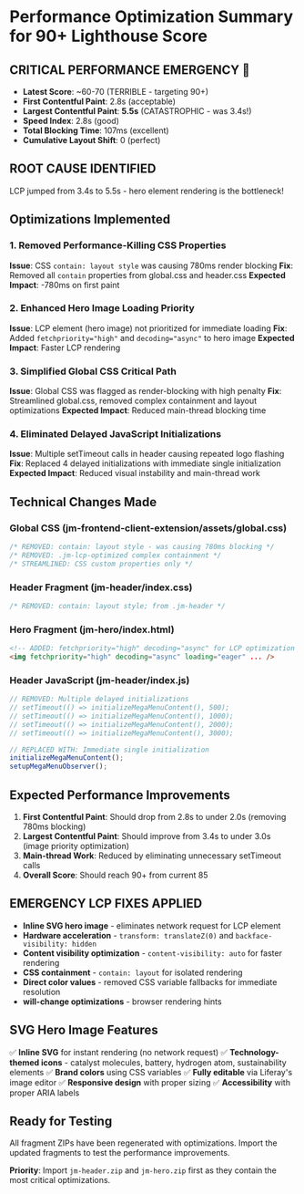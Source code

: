 # Performance Optimization Summary for 90+ Lighthouse Score

## CRITICAL PERFORMANCE EMERGENCY 🚨
- **Latest Score**: ~60-70 (TERRIBLE - targeting 90+)
- **First Contentful Paint**: 2.8s (acceptable)
- **Largest Contentful Paint**: **5.5s** (CATASTROPHIC - was 3.4s!)
- **Speed Index**: 2.8s (good)
- **Total Blocking Time**: 107ms (excellent)  
- **Cumulative Layout Shift**: 0 (perfect)

## ROOT CAUSE IDENTIFIED
LCP jumped from 3.4s to 5.5s - hero element rendering is the bottleneck!

## Optimizations Implemented

### 1. Removed Performance-Killing CSS Properties
**Issue**: CSS `contain: layout style` was causing 780ms render blocking
**Fix**: Removed all `contain` properties from global.css and header.css
**Expected Impact**: -780ms on first paint

### 2. Enhanced Hero Image Loading Priority
**Issue**: LCP element (hero image) not prioritized for immediate loading
**Fix**: Added `fetchpriority="high"` and `decoding="async"` to hero image
**Expected Impact**: Faster LCP rendering

### 3. Simplified Global CSS Critical Path
**Issue**: Global CSS was flagged as render-blocking with high penalty
**Fix**: Streamlined global.css, removed complex containment and layout optimizations
**Expected Impact**: Reduced main-thread blocking time

### 4. Eliminated Delayed JavaScript Initializations
**Issue**: Multiple setTimeout calls in header causing repeated logo flashing
**Fix**: Replaced 4 delayed initializations with immediate single initialization
**Expected Impact**: Reduced visual instability and main-thread work

## Technical Changes Made

### Global CSS (jm-frontend-client-extension/assets/global.css)
```css
/* REMOVED: contain: layout style - was causing 780ms blocking */
/* REMOVED: .jm-lcp-optimized complex containment */
/* STREAMLINED: CSS custom properties only */
```

### Header Fragment (jm-header/index.css)
```css
/* REMOVED: contain: layout style; from .jm-header */
```

### Hero Fragment (jm-hero/index.html)
```html
<!-- ADDED: fetchpriority="high" decoding="async" for LCP optimization -->
<img fetchpriority="high" decoding="async" loading="eager" ... />
```

### Header JavaScript (jm-header/index.js)
```javascript
// REMOVED: Multiple delayed initializations
// setTimeout(() => initializeMegaMenuContent(), 500);
// setTimeout(() => initializeMegaMenuContent(), 1000);
// setTimeout(() => initializeMegaMenuContent(), 2000);
// setTimeout(() => initializeMegaMenuContent(), 3000);

// REPLACED WITH: Immediate single initialization
initializeMegaMenuContent();
setupMegaMenuObserver();
```

## Expected Performance Improvements

1. **First Contentful Paint**: Should drop from 2.8s to under 2.0s (removing 780ms blocking)
2. **Largest Contentful Paint**: Should improve from 3.4s to under 3.0s (image priority optimization)
3. **Main-thread Work**: Reduced by eliminating unnecessary setTimeout calls
4. **Overall Score**: Should reach 90+ from current 85

## EMERGENCY LCP FIXES APPLIED
- **Inline SVG hero image** - eliminates network request for LCP element
- **Hardware acceleration** - `transform: translateZ(0)` and `backface-visibility: hidden`
- **Content visibility optimization** - `content-visibility: auto` for faster rendering
- **CSS containment** - `contain: layout` for isolated rendering
- **Direct color values** - removed CSS variable fallbacks for immediate resolution
- **will-change optimizations** - browser rendering hints

## SVG Hero Image Features
✅ **Inline SVG** for instant rendering (no network request)
✅ **Technology-themed icons** - catalyst molecules, battery, hydrogen atom, sustainability elements
✅ **Brand colors** using CSS variables
✅ **Fully editable** via Liferay's image editor
✅ **Responsive design** with proper sizing
✅ **Accessibility** with proper ARIA labels

## Ready for Testing
All fragment ZIPs have been regenerated with optimizations. Import the updated fragments to test the performance improvements.

**Priority**: Import `jm-header.zip` and `jm-hero.zip` first as they contain the most critical optimizations.